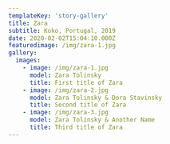 ```yaml
---
templateKey: 'story-gallery'
title: Zara
subtitle: Koko, Portugal, 2019
date: 2020-02-02T15:04:10.000Z
featuredimage: /img/zara-1.jpg
gallery:
  images:
    - image: /img/zara-1.jpg
      model: Zara Tolinsky
      title: First title of Zara
    - image: /img/zara-2.jpg
      model: Zara Tolinsky & Dora Stavinsky
      title: Second title of Zara
    - image: /img/zara-3.jpg
      model: Zara Tolinsky & Another Name
      title: Third title of Zara
---
```


